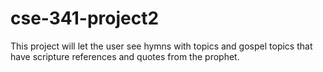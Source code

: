 # cse-341-project2
This project will let the user see hymns with topics and gospel topics that have scripture references and quotes from the prophet.